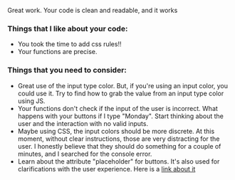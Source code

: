 Great work. Your code is clean and readable, and it works

### Things that I like about your code:
* You took the time to add css rules!!
* Your functions are precise. 

### Things that you need to consider:
* Great use of the input type color. But, if you're using an input color, you could use it. Try to find how to grab the value from an input type color using JS.
* Your functions don't check if the input of the user is incorrect. What happens with your buttons if I type "Monday". Start thinking about the user and the interaction with no valid inputs. 
* Maybe using CSS, the input colors should be more discrete. At this moment, without clear instructions, those are very distracting for the user. I honestly believe that they should do something for a couple of minutes, and I searched for the console error. 
* Learn about the attribute "placeholder" for buttons. It's also used for clarifications with the user experience. Here is a [link about it](https://www.w3schools.com/tags/att_input_placeholder.asp#:~:text=The%20placeholder%20attribute%20specifies%20a,the%20user%20enters%20a%20value)

